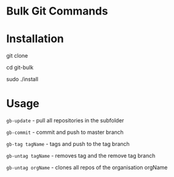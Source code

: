 Bulk Git Commands
=================

Installation
============

git clone 

cd git-bulk

sudo ./install


Usage
============


`gb-update` 		- pull all repositories in the subfolder

`gb-commit` 		- commit and push to master branch

`gb-tag tagName`    	- tags and push to the tag branch

`gb-untag tagName`	- removes tag and the remove tag branch

`gb-untag orgName`	- clones all repos of the organisation orgName
